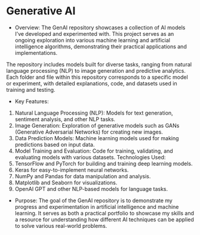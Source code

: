 # Generative AI

- Overview:
The GenAI repository showcases a collection of AI models I’ve developed and experimented with. This project serves as an ongoing exploration into various machine learning and artificial intelligence algorithms, demonstrating their practical applications and implementations.

The repository includes models built for diverse tasks, ranging from natural language processing (NLP) to image generation and predictive analytics. Each folder and file within this repository corresponds to a specific model or experiment, with detailed explanations, code, and datasets used in training and testing.

- Key Features:
1. Natural Language Processing (NLP): Models for text generation, sentiment analysis, and other NLP tasks.
2. Image Generation: Exploration of generative models such as GANs (Generative Adversarial Networks) for creating new images.
3. Data Prediction Models: Machine learning models used for making predictions based on input data.
4. Model Training and Evaluation: Code for training, validating, and evaluating models with various datasets.
Technologies Used:
1. TensorFlow and PyTorch for building and training deep learning models.
2. Keras for easy-to-implement neural networks.
3. NumPy and Pandas for data manipulation and analysis.
4. Matplotlib and Seaborn for visualizations.
5. OpenAI GPT and other NLP-based models for language tasks.

- Purpose:
The goal of the GenAI repository is to demonstrate my progress and experimentation in artificial intelligence and machine learning. It serves as both a practical portfolio to showcase my skills and a resource for understanding how different AI techniques can be applied to solve various real-world problems.

